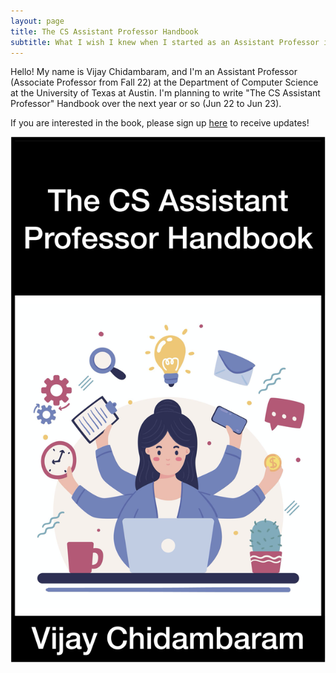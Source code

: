 ```yaml
---
layout: page
title: The CS Assistant Professor Handbook
subtitle: What I wish I knew when I started as an Assistant Professor in Computer Science
---
```


Hello! My name is Vijay Chidambaram, and I'm an Assistant Professor (Associate Professor from Fall 22) at the Department of Computer Science at the University of Texas at Austin. I'm planning to write "The CS Assistant Professor" Handbook over the next year or so (Jun 22 to Jun 23).

If you are interested in the book, please sign up [here](https://forms.gle/VsHjhUBUTAR9a6nJ8) to receive updates!

<img src="assets/img/cover.png" style="float:left;">



